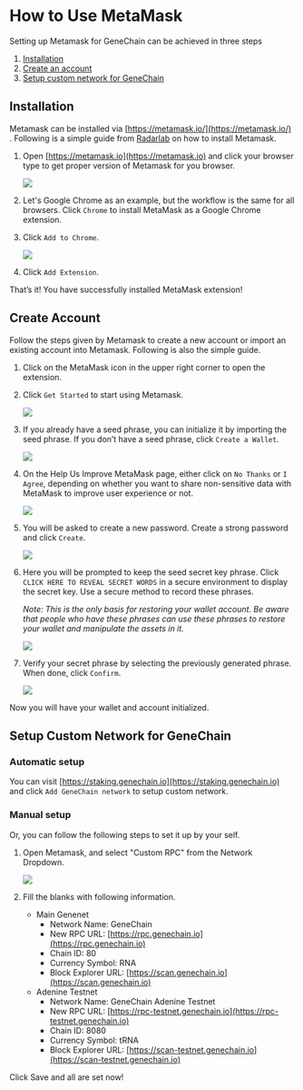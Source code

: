# How to Use MetaMask

Setting up Metamask for GeneChain can be achieved in three steps

1. [Installation](metamask.md#Installation)
2. [Create an account](metamask.md#create-account)
3. [Setup custom network for GeneChain](metamask.md#setup-custom-network-for-genechain)

## Installation

Metamask can be installed via [https://metamask.io/](https://metamask.io/) . Following is a simple guide from [Radarlab](https://wiki.radarlab.org/en/defi/metamask_101/) on how to install Metamask.

1. Open [https://metamask.io](https://metamask.io) and click your browser type to get proper version of Metamask for you browser.  

   ![](https://wiki.radarlab.org/assets/images/defi/uni101/a01_metamask_download.png)

2. Let's Google Chrome as an example, but the workflow is the same for all browsers. Click `Chrome` to install MetaMask as a Google Chrome extension.
3. Click `Add to Chrome`.  

   ![](https://wiki.radarlab.org/assets/images/defi/uni101/a02_metamask_chrome.png)

4. Click `Add Extension`.

That’s it! You have successfully installed MetaMask extension!

## Create Account

Follow the steps given by Metamask to create a new account or import an existing account into Metamask. Following is also the simple guide.

1. Click on the MetaMask icon in the upper right corner to open the extension.
2. Click `Get Started` to start using Metamask.  

   ![](https://wiki.radarlab.org/assets/images/defi/uni101/a03_metamask_get_started.png)

3. If you already have a seed phrase, you can initialize it by importing the seed phrase. If you don’t have a seed phrase, click `Create a Wallet`.  

   ![](https://wiki.radarlab.org/assets/images/defi/uni101/a04_metamask_create_a_wallet.png)

4. On the Help Us Improve MetaMask page, either click on `No Thanks` or `I Agree`, depending on whether you want to share non-sensitive data with MetaMask to improve user experience or not.  

   ![](https://wiki.radarlab.org/assets/images/defi/uni101/a05_metamask_agreement.png)

5. You will be asked to create a new password. Create a strong password and click `Create`.  

   ![](https://wiki.radarlab.org/assets/images/defi/uni101/a06_metamask_new_password.png)

6. Here you will be prompted to keep the seed secret key phrase. Click `CLICK HERE TO REVEAL SECRET WORDS` in a secure environment to display the secret key. Use a secure method to record these phrases.  

   _Note: This is the only basis for restoring your wallet account. Be aware that people who have these phrases can use these phrases to restore your wallet and manipulate the assets in it._  

   ![](https://wiki.radarlab.org/assets/images/defi/uni101/a07_metamask_backup_phrase.png)

7. Verify your secret phrase by selecting the previously generated phrase. When done, click `Confirm`.  

   ![](https://wiki.radarlab.org/assets/images/defi/uni101/a09_metamask_confirm_phrase1.png)

Now you will have your wallet and account initialized.

## Setup Custom Network for GeneChain

### Automatic setup

You can visit [https://staking.genechain.io](https://staking.genechain.io) and click `Add GeneChain network` to setup custom network.

### Manual setup

Or, you can follow the following steps to set it up by your self.

1. Open Metamask, and select "Custom RPC" from the Network Dropdown.  

   ![](https://raw.githubusercontent.com/wiki/genechain-io/geneth/assets/custom-rpc.png)

2. Fill the blanks with following information.
   * Main Genenet
     * Network Name: GeneChain
     * New RPC URL: [https://rpc.genechain.io](https://rpc.genechain.io)
     * Chain ID: 80
     * Currency Symbol: RNA
     * Block Explorer URL: [https://scan.genechain.io](https://scan.genechain.io)
   * Adenine Testnet
     * Network Name: GeneChain Adenine Testnet
     * New RPC URL: [https://rpc-testnet.genechain.io](https://rpc-testnet.genechain.io)
     * Chain ID: 8080
     * Currency Symbol: tRNA
     * Block Explorer URL: [https://scan-testnet.genechain.io](https://scan-testnet.genechain.io)

Click Save and all are set now!

